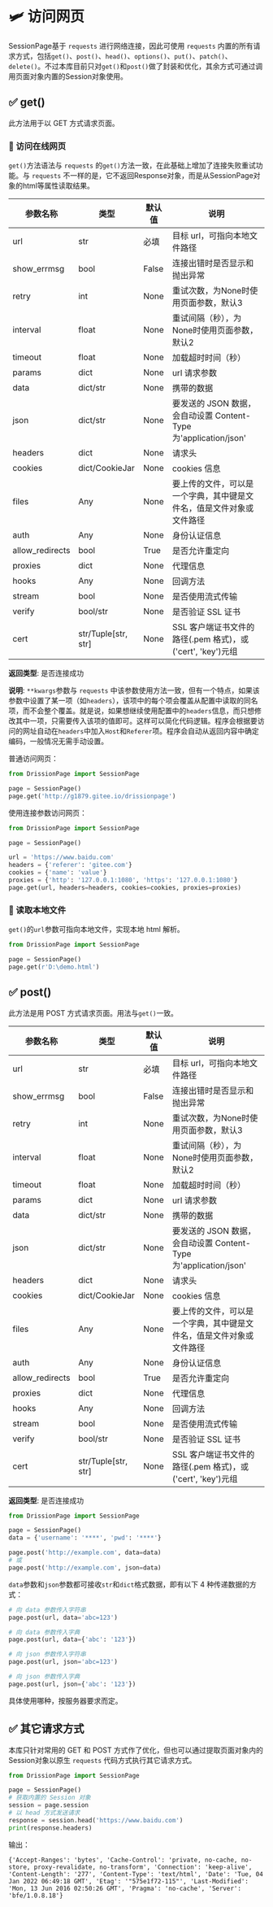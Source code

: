 # 🛩️ 访问网页

SessionPage基于 `requests` 进行网络连接，因此可使用 `requests` 内置的所有请求方式，包括`get()`、`post()`、`head()`、`options()`、`put()`、`patch()`、`delete()`。不过本库目前只对`get()`和`post()`做了封装和优化，其余方式可通过调用页面对象内置的Session对象使用。

## ✅️️ get()

此方法用于以 GET 方式请求页面。

### 📌 访问在线网页

`get()`方法语法与 `requests` 的`get()`方法一致，在此基础上增加了连接失败重试功能。与 `requests` 不一样的是，它不返回Response对象，而是从SessionPage对象的html等属性读取结果。

| 参数名称      | 类型               | 默认值 | 说明                                      |
|--------------|--------------------|--------|-------------------------------------------|
| url          | str                | 必填   | 目标 url，可指向本地文件路径              |
| show_errmsg  | bool               | False  | 连接出错时是否显示和抛出异常              |
| retry        | int                | None   | 重试次数，为None时使用页面参数，默认3     |
| interval     | float              | None   | 重试间隔（秒），为None时使用页面参数，默认2 |
| timeout      | float              | None   | 加载超时时间（秒）                        |
| params       | dict               | None   | url 请求参数                              |
| data         | dict/str           | None   | 携带的数据                                |
| json         | dict/str           | None   | 要发送的 JSON 数据，会自动设置 Content-Type 为'application/json' |
| headers      | dict               | None   | 请求头                                    |
| cookies      | dict/CookieJar     | None   | cookies 信息                              |
| files        | Any                | None   | 要上传的文件，可以是一个字典，其中键是文件名，值是文件对象或文件路径 |
| auth         | Any                | None   | 身份认证信息                              |
| allow_redirects | bool            | True   | 是否允许重定向                            |
| proxies      | dict               | None   | 代理信息                                  |
| hooks        | Any                | None   | 回调方法                                  |
| stream       | bool               | None   | 是否使用流式传输                          |
| verify       | bool/str           | None   | 是否验证 SSL 证书                         |
| cert         | str/Tuple[str, str]| None   | SSL 客户端证书文件的路径(.pem 格式)，或('cert', 'key')元组 |

**返回类型**: 是否连接成功

**说明**: `**kwargs`参数与 `requests` 中该参数使用方法一致，但有一个特点，如果该参数中设置了某一项（如`headers`），该项中的每个项会覆盖从配置中读取的同名项，而不会整个覆盖。就是说，如果想继续使用配置中的`headers`信息，而只想修改其中一项，只需要传入该项的值即可。这样可以简化代码逻辑。程序会根据要访问的网址自动在`headers`中加入`Host`和`Referer`项。程序会自动从返回内容中确定编码，一般情况无需手动设置。

普通访问网页：

```python
from DrissionPage import SessionPage

page = SessionPage()
page.get('http://g1879.gitee.io/drissionpage')
```

使用连接参数访问网页：

```python
from DrissionPage import SessionPage

page = SessionPage()

url = 'https://www.baidu.com'
headers = {'referer': 'gitee.com'}
cookies = {'name': 'value'}
proxies = {'http': '127.0.0.1:1080', 'https': '127.0.0.1:1080'}
page.get(url, headers=headers, cookies=cookies, proxies=proxies)
```

### 📌 读取本地文件

`get()`的`url`参数可指向本地文件，实现本地 html 解析。

```python
from DrissionPage import SessionPage

page = SessionPage()
page.get(r'D:\demo.html')
```

## ✅️️ post()

此方法是用 POST 方式请求页面。用法与`get()`一致。

| 参数名称      | 类型               | 默认值 | 说明                                      |
|--------------|--------------------|--------|-------------------------------------------|
| url          | str                | 必填   | 目标 url，可指向本地文件路径              |
| show_errmsg  | bool               | False  | 连接出错时是否显示和抛出异常              |
| retry        | int                | None   | 重试次数，为None时使用页面参数，默认3     |
| interval     | float              | None   | 重试间隔（秒），为None时使用页面参数，默认2 |
| timeout      | float              | None   | 加载超时时间（秒）                        |
| params       | dict               | None   | url 请求参数                              |
| data         | dict/str           | None   | 携带的数据                                |
| json         | dict/str           | None   | 要发送的 JSON 数据，会自动设置 Content-Type 为'application/json' |
| headers      | dict               | None   | 请求头                                    |
| cookies      | dict/CookieJar     | None   | cookies 信息                              |
| files        | Any                | None   | 要上传的文件，可以是一个字典，其中键是文件名，值是文件对象或文件路径 |
| auth         | Any                | None   | 身份认证信息                              |
| allow_redirects | bool            | True   | 是否允许重定向                            |
| proxies      | dict               | None   | 代理信息                                  |
| hooks        | Any                | None   | 回调方法                                  |
| stream       | bool               | None   | 是否使用流式传输                          |
| verify       | bool/str           | None   | 是否验证 SSL 证书                         |
| cert         | str/Tuple[str, str]| None   | SSL 客户端证书文件的路径(.pem 格式)，或('cert', 'key')元组 |

**返回类型**: 是否连接成功

```python
from DrissionPage import SessionPage

page = SessionPage()
data = {'username': '****', 'pwd': '****'}

page.post('http://example.com', data=data)
# 或
page.post('http://example.com', json=data)
```

`data`参数和`json`参数都可接收`str`和`dict`格式数据，即有以下 4 种传递数据的方式：

```python
# 向 data 参数传入字符串
page.post(url, data='abc=123')

# 向 data 参数传入字典
page.post(url, data={'abc': '123'})

# 向 json 参数传入字符串
page.post(url, json='abc=123')

# 向 json 参数传入字典
page.post(url, json={'abc': '123'})
```

具体使用哪种，按服务器要求而定。

## ✅️️ 其它请求方式

本库只针对常用的 GET 和 POST 方式作了优化，但也可以通过提取页面对象内的Session对象以原生 `requests` 代码方式执行其它请求方式。

```python
from DrissionPage import SessionPage

page = SessionPage()
# 获取内置的 Session 对象
session = page.session
# 以 head 方式发送请求
response = session.head('https://www.baidu.com')
print(response.headers)
```

输出：

```
{'Accept-Ranges': 'bytes', 'Cache-Control': 'private, no-cache, no-store, proxy-revalidate, no-transform', 'Connection': 'keep-alive', 'Content-Length': '277', 'Content-Type': 'text/html', 'Date': 'Tue, 04 Jan 2022 06:49:18 GMT', 'Etag': '"575e1f72-115"', 'Last-Modified': 'Mon, 13 Jun 2016 02:50:26 GMT', 'Pragma': 'no-cache', 'Server': 'bfe/1.0.8.18'}
```